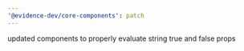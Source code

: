 ```yaml
---
'@evidence-dev/core-components': patch
---
```


updated components to properly evaluate string true and false props
